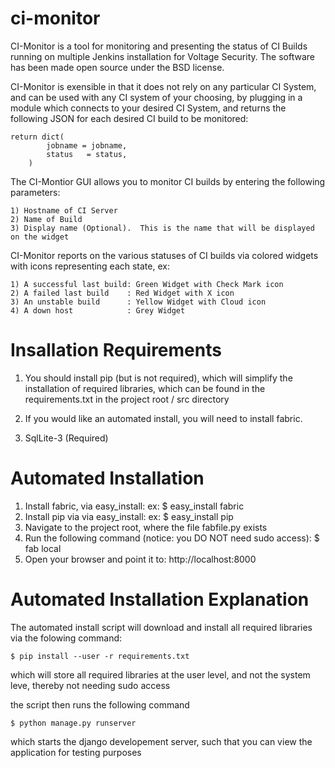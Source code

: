 ci-monitor
==========

CI-Monitor is a tool for monitoring and presenting the status of CI Builds running on multiple Jenkins installation for Voltage Security.  The software has been made open source under the BSD license.

CI-Monitor is exensible in that it does not rely on any particular CI System, and can be used with any CI system of your choosing, by plugging in a module which connects to your desired CI System, and returns the following JSON for each desired CI build to be monitored:

    return dict(
            jobname = jobname,
            status   = status,
        )

The CI-Montior GUI allows you to monitor CI builds by entering the following parameters:

    1) Hostname of CI Server
    2) Name of Build
    3) Display name (Optional).  This is the name that will be displayed on the widget

CI-Monitor reports on the various statuses of CI builds via colored widgets with icons representing each state, ex:

    1) A successful last build: Green Widget with Check Mark icon
    2) A failed last build    : Red Widget with X icon
    3) An unstable build      : Yellow Widget with Cloud icon
    4) A down host            : Grey Widget

Insallation Requirements
========================

1) You should install pip (but is not required), which will simplify the installation of required libraries, which can be found in the requirements.txt in the project root / src directory

2) If you would like an automated install, you will need to install fabric.

3) SqlLite-3 (Required)

Automated Installation
======================

1) Install fabric, via easy_install: ex: $ easy_install fabric
2) Install pip via via easy_install: ex: $ easy_install pip
3) Navigate to the project root, where the file fabfile.py exists
4) Run the following command (notice: you DO NOT need sudo access): $ fab local
5) Open your browser and point it to: http://localhost:8000

Automated Installation Explanation
==================================

The automated install script will download and install all required libraries via the folowing command:

    $ pip install --user -r requirements.txt

which will store all required libraries at the user level, and not the system leve, thereby not needing sudo access

the script then runs the following command

    $ python manage.py runserver

which starts the django developement server, such that you can view the application for testing purposes



